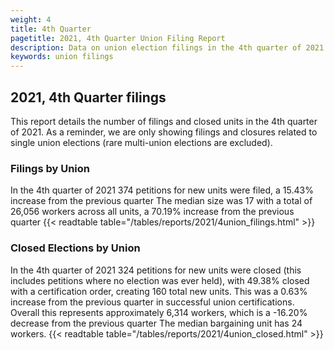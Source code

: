 ```yaml
---
weight: 4
title: 4th Quarter
pagetitle: 2021, 4th Quarter Union Filing Report
description: Data on union election filings in the 4th quarter of 2021
keywords: union filings
---
```


## 2021, 4th Quarter filings

This report details the number of filings and closed units in the 4th quarter of 2021. As a reminder, we are only showing filings and closures related to single union elections (rare multi-union elections are excluded).

### Filings by Union
In the 4th quarter of 2021 374 petitions for new units were filed, a 15.43% increase from the previous quarter The median size was 17 with a total of 26,056 workers across all units, a 70.19% increase from the previous quarter
{{< readtable table="/tables/reports/2021/4union_filings.html" >}}

### Closed Elections by Union
In the 4th quarter of 2021 324 petitions for new units were closed (this includes petitions where no election was ever held), with 49.38% closed with a certification order, creating 160 total new units. This was a 0.63% increase from the previous quarter in successful union certifications. Overall this represents approximately 6,314 workers, which is a -16.20% decrease from the previous quarter The median bargaining unit has 24 workers.
{{< readtable table="/tables/reports/2021/4union_closed.html" >}}
